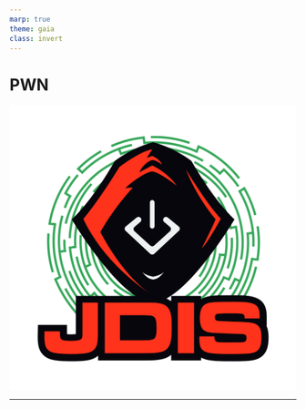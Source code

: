 ```yaml
---
marp: true
theme: gaia
class: invert
---
```


# PWN
![bg right:25% fit](../Images/logo_jdis.png)


---
<!-- paginate: true -->
